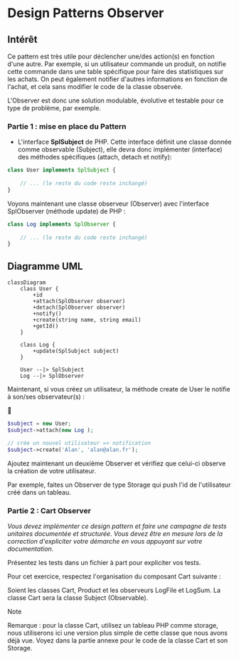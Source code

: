 # Design Patterns Observer

## Intérêt 

Ce pattern est très utile pour déclencher une/des action(s) en fonction d'une autre. Par exemple, si un utilisateur commande un produit, on notifie cette commande dans une table spécifique pour faire des statistiques sur les achats. On peut également notifier d'autres informations en fonction de l'achat, et cela sans modifier le code de la classe observée.

L'Observer est donc une solution modulable, évolutive et testable pour ce type de problème, par exemple.

### Partie 1 : mise en place du Pattern

- L'interface **SplSubject** de PHP. Cette interface définit une classe donnée comme observable (Subject), elle devra donc implémenter (interface) des méthodes spécifiques (attach, detach et notify):

```php
class User implements SplSubject {
    
    // ... (le reste du code reste inchangé)
}
```

Voyons maintenant une classe observeur (Observer) avec l'interface SplObserver (méthode update) de PHP :

```php
class Log implements SplObserver {
    
    // ... (le reste du code reste inchangé)
}
```

## Diagramme UML

```mermaid
classDiagram
    class User {
        +id
        +attach(SplObserver observer)
        +detach(SplObserver observer)
        +notify()
        +create(string name, string email)
        +getId()
    }

    class Log {
        +update(SplSubject subject)
    }

    User --|> SplSubject
    Log --|> SplObserver
```

Maintenant, si vous créez un utilisateur, la méthode create de User le notifie à son/ses observateur(s) :

:rocket:
```php
$subject = new User;
$subject->attach(new Log );

// crée un nouvel utilisateur => notification 
$subject->create('Alan', 'alan@alan.fr');
```

Ajoutez maintenant un deuxième Observer et vérifiez que celui-ci observe la création de votre utilisateur.

Par exemple, faites un Observer de type Storage qui push l'id de l'utilisateur créé dans un tableau.

###  Partie 2 : Cart Observer

*Vous devez implémenter ce design pattern et faire une campagne de tests unitaires documentée et structurée. Vous devez être en mesure lors de la correction d'expliciter votre démarche en vous appuyant sur votre documentation.*

Présentez les tests dans un fichier à part pour expliciter vos tests.

Pour cet exercice, respectez l'organisation du composant Cart suivante :


Soient les classes Cart, Product et les observeurs LogFile et LogSum. La classe Cart sera la classe Subject (Observable).

>[!NOTE]
> Remarque : pour la classe Cart, utilisez un tableau PHP comme storage, nous utiliserons ici une version plus simple de cette classe que nous avons déjà vue. Voyez dans la partie annexe pour le code de la classe Cart et son Storage.
